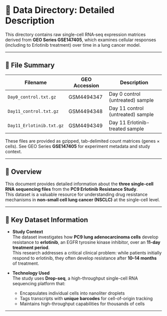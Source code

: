 # 📄 Data Directory: Detailed Description

This directory contains raw single-cell RNA‑seq expression matrices derived from **GEO Series GSE147405**, which examines cellular responses (including to Erlotinib treatment) over time in a lung cancer model.

---

## 🧪 File Summary

| Filename                 | GEO Accession | Description                           |
|-------------------------|----------------|----------------------------------------|
| `Day0_control.txt.gz`   | GSM4494347     | Day 0 control (untreated) sample       |
| `Day11_control.txt.gz`  | GSM4494348     | Day 11 control (untreated) sample      |
| `Day11_Erlotinib.txt.gz`| GSM4494349     | Day 11 Erlotinib-treated sample        |

These files are provided as gzipped, tab-delimited count matrices (genes × cells). See GEO Series **GSE147405** for experiment metadata and study context.

---

## 📌 Overview
This document provides detailed information about the **three single-cell RNA sequencing files** from the **PC9 Erlotinib Resistance Study**.  
This dataset is a valuable resource for understanding drug resistance mechanisms in **non-small cell lung cancer (NSCLC)** at the single-cell level.

---

## 🧪 Key Dataset Information

- **Study Context**  
  The dataset investigates how **PC9 lung adenocarcinoma cells** develop resistance to **erlotinib**, an EGFR tyrosine kinase inhibitor, over an **11-day treatment period**.  
  This research addresses a critical clinical problem: while patients initially respond to erlotinib, they often develop resistance after **10–14 months** of treatment.

- **Technology Used**  
  The study uses **Drop-seq**, a high-throughput single-cell RNA sequencing platform that:
  - Encapsulates individual cells into nanoliter droplets  
  - Tags transcripts with **unique barcodes** for cell-of-origin tracking  
  - Maintains high-throughput capabilities for thousands of cells

---
